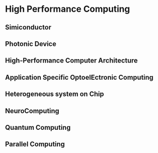 # High Performance Computing

## Simiconductor

## Photonic Device

## High-Performance Computer Architecture

## Application Specific OptoelEctronic Computing

## Heterogeneous system on Chip

## NeuroComputing

## Quantum Computing

## Parallel Computing